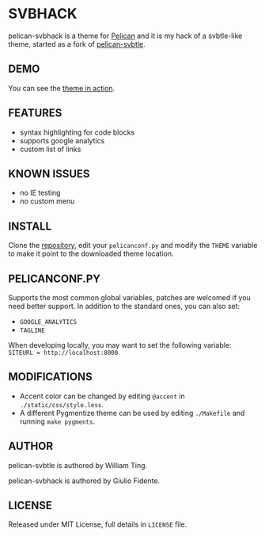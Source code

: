# SVBHACK

pelican-svbhack is a theme for [Pelican](http://getpelican.com) and it is my hack of a svbtle-like theme, started as a fork of [pelican-svbtle](https://github.com/wting/pelican-svbtle).

## DEMO

You can see the [theme in action](http://www.giuliofidente.im/).

## FEATURES

- syntax highlighting for code blocks
- supports google analytics
- custom list of links

## KNOWN ISSUES

- no IE testing
- no custom menu

## INSTALL

Clone the [repository](https://github.com/giulivo/pelican-svbhack), edit your `pelicanconf.py` and modify the `THEME` variable to make it point to the downloaded theme location.

## PELICANCONF.PY

Supports the most common global variables, patches are welcomed if you need better support. In addition to the standard ones, you can also set:

- `GOOGLE_ANALYTICS`
- `TAGLINE`

When developing locally, you may want to set the following variable: `SITEURL = http://localhost:8000`

## MODIFICATIONS

- Accent color can be changed by editing `@accent` in `./static/css/style.less`.
- A different Pygmentize theme can be used by editing `./Makefile` and running `make pygments`.

## AUTHOR

pelican-svbtle is authored by William Ting.

pelican-svbhack is authored by Giulio Fidente.

## LICENSE

Released under MIT License, full details in `LICENSE` file.